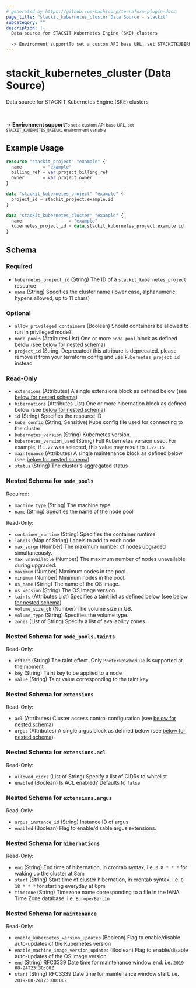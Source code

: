 ```yaml
---
# generated by https://github.com/hashicorp/terraform-plugin-docs
page_title: "stackit_kubernetes_cluster Data Source - stackit"
subcategory: ""
description: |-
  Data source for STACKIT Kubernetes Engine (SKE) clusters
  
  -> Environment supportTo set a custom API base URL, set STACKITKUBERNETESBASEURL environment variable
---
```


# stackit_kubernetes_cluster (Data Source)

Data source for STACKIT Kubernetes Engine (SKE) clusters

<br />

-> __Environment support__<small>To set a custom API base URL, set <code>STACKIT_KUBERNETES_BASEURL</code> environment variable </small>

## Example Usage

```terraform
resource "stackit_project" "example" {
  name        = "example"
  billing_ref = var.project_billing_ref
  owner       = var.project_owner
}

data "stackit_kubernetes_project" "example" {
  project_id = stackit_project.example.id
}

data "stackit_kubernetes_cluster" "example" {
  name                  = "example"
  kubernetes_project_id = data.stackit_kubernetes_project.example.id
}
```

<!-- schema generated by tfplugindocs -->
## Schema

### Required

- `kubernetes_project_id` (String) The ID of a `stackit_kubernetes_project` resource
- `name` (String) Specifies the cluster name (lower case, alphanumeric, hypens allowed, up to 11 chars)

### Optional

- `allow_privileged_containers` (Boolean) Should containers be allowed to run in privileged mode?
- `node_pools` (Attributes List) One or more `node_pool` block as defined below (see [below for nested schema](#nestedatt--node_pools))
- `project_id` (String, Deprecated) this attribure is deprecated. please remove it from your terraform config and use `kubernetes_project_id` instead

### Read-Only

- `extensions` (Attributes) A single extensions block as defined below (see [below for nested schema](#nestedatt--extensions))
- `hibernations` (Attributes List) One or more hibernation block as defined below (see [below for nested schema](#nestedatt--hibernations))
- `id` (String) Specifies the resource ID
- `kube_config` (String, Sensitive) Kube config file used for connecting to the cluster
- `kubernetes_version` (String) Kubernetes version.
- `kubernetes_version_used` (String) Full Kubernetes version used. For example, if `1.22` was selected, this value may result to `1.22.15`
- `maintenance` (Attributes) A single maintenance block as defined below (see [below for nested schema](#nestedatt--maintenance))
- `status` (String) The cluster's aggregated status

<a id="nestedatt--node_pools"></a>
### Nested Schema for `node_pools`

Required:

- `machine_type` (String) The machine type.
- `name` (String) Specifies the name of the node pool

Read-Only:

- `container_runtime` (String) Specifies the container runtime.
- `labels` (Map of String) Labels to add to each node
- `max_surge` (Number) The maximum number of nodes upgraded simultaneously.
- `max_unavailable` (Number) The maximum number of nodes unavailable during upgraded.
- `maximum` (Number) Maximum nodes in the pool.
- `minimum` (Number) Minimum nodes in the pool.
- `os_name` (String) The name of the OS image.
- `os_version` (String) The OS image version.
- `taints` (Attributes List) Specifies a taint list as defined below (see [below for nested schema](#nestedatt--node_pools--taints))
- `volume_size_gb` (Number) The volume size in GB.
- `volume_type` (String) Specifies the volume type.
- `zones` (List of String) Specify a list of availability zones.

<a id="nestedatt--node_pools--taints"></a>
### Nested Schema for `node_pools.taints`

Read-Only:

- `effect` (String) The taint effect. Only `PreferNoSchedule` is supported at the moment
- `key` (String) Taint key to be applied to a node
- `value` (String) Taint value corresponding to the taint key



<a id="nestedatt--extensions"></a>
### Nested Schema for `extensions`

Read-Only:

- `acl` (Attributes) Cluster access control configuration (see [below for nested schema](#nestedatt--extensions--acl))
- `argus` (Attributes) A single argus block as defined below (see [below for nested schema](#nestedatt--extensions--argus))

<a id="nestedatt--extensions--acl"></a>
### Nested Schema for `extensions.acl`

Read-Only:

- `allowed_cidrs` (List of String) Specify a list of CIDRs to whitelist
- `enabled` (Boolean) Is ACL enabled? Defaults to `false`


<a id="nestedatt--extensions--argus"></a>
### Nested Schema for `extensions.argus`

Read-Only:

- `argus_instance_id` (String) Instance ID of argus
- `enabled` (Boolean) Flag to enable/disable argus extensions.



<a id="nestedatt--hibernations"></a>
### Nested Schema for `hibernations`

Read-Only:

- `end` (String) End time of hibernation, in crontab syntax, i.e. `0 8 * * *` for waking up the cluster at 8am
- `start` (String) Start time of cluster hibernation, in crontab syntax, i.e. `0 18 * * *` for starting everyday at 6pm
- `timezone` (String) Timezone name corresponding to a file in the IANA Time Zone database. i.e. `Europe/Berlin`


<a id="nestedatt--maintenance"></a>
### Nested Schema for `maintenance`

Read-Only:

- `enable_kubernetes_version_updates` (Boolean) Flag to enable/disable auto-updates of the Kubernetes version
- `enable_machine_image_version_updates` (Boolean) Flag to enable/disable auto-updates of the OS image version
- `end` (String) RFC3339 Date time for maintenance window end. i.e. `2019-08-24T23:30:00Z`
- `start` (String) RFC3339 Date time for maintenance window start. i.e. `2019-08-24T23:00:00Z`


